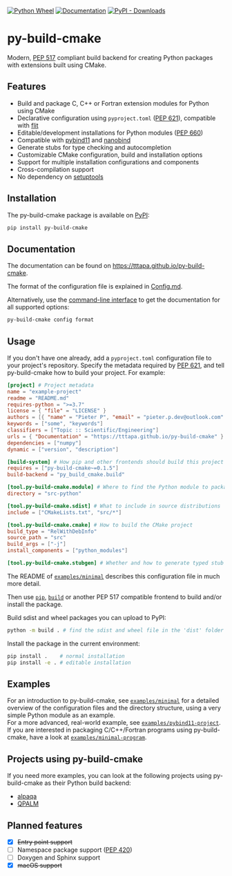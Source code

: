 [![Python Wheel](https://github.com/tttapa/py-build-cmake/actions/workflows/wheel.yml/badge.svg)](https://github.com/tttapa/py-build-cmake/actions/workflows/wheel.yml)
[![Documentation](https://img.shields.io/badge/Documentation-main-blue)](https://tttapa.github.io/py-build-cmake)
[![PyPI - Downloads](https://img.shields.io/pypi/dm/py-build-cmake?label=PyPI)](https://pypi.org/project/py-build-cmake)

# py-build-cmake

Modern, [PEP 517](https://www.python.org/dev/peps/pep-0517/) compliant build
backend for creating Python packages with extensions built using CMake.

## Features

 - Build and package C, C++ or Fortran extension modules for Python using CMake
 - Declarative configuration using `pyproject.toml` ([PEP 621](https://www.python.org/dev/peps/pep-0621/)), compatible with
   [flit](https://github.com/pypa/flit)
 - Editable/development installations for Python modules ([PEP 660](https://www.python.org/dev/peps/pep-0660/))
 - Compatible with [pybind11](https://github.com/pybind/pybind11) and [nanobind](https://github.com/wjakob/nanobind)
 - Generate stubs for type checking and autocompletion
 - Customizable CMake configuration, build and installation options
 - Support for multiple installation configurations and components
 - Cross-compilation support
 - No dependency on [setuptools](https://github.com/pypa/setuptools)

## Installation

The py-build-cmake package is available on
[PyPI](https://pypi.org/project/py-build-cmake/):

```sh
pip install py-build-cmake
```

## Documentation

The documentation can be found on <https://tttapa.github.io/py-build-cmake>.

The format of the configuration file is explained in 
[Config.md](https://tttapa.github.io/py-build-cmake/Config.html).

Alternatively, use the [command-line interface](https://tttapa.github.io/py-build-cmake/CLI.html)
to get the documentation for all supported options:
```sh
py-build-cmake config format
```

## Usage

If you don't have one already, add a `pyproject.toml` configuration file to your
project's repository. Specify the metadata required by [PEP 621](https://www.python.org/dev/peps/pep-0621/),
and tell py-build-cmake how to build your project. For example:

```toml
[project] # Project metadata
name = "example-project"
readme = "README.md"
requires-python = ">=3.7"
license = { "file" = "LICENSE" }
authors = [{ "name" = "Pieter P", "email" = "pieter.p.dev@outlook.com" }]
keywords = ["some", "keywords"]
classifiers = ["Topic :: Scientific/Engineering"]
urls = { "Documentation" = "https://tttapa.github.io/py-build-cmake" }
dependencies = ["numpy"]
dynamic = ["version", "description"]

[build-system] # How pip and other frontends should build this project
requires = ["py-build-cmake~=0.1.5"]
build-backend = "py_build_cmake.build"

[tool.py-build-cmake.module] # Where to find the Python module to package
directory = "src-python"

[tool.py-build-cmake.sdist] # What to include in source distributions
include = ["CMakeLists.txt", "src/*"]

[tool.py-build-cmake.cmake] # How to build the CMake project
build_type = "RelWithDebInfo"
source_path = "src"
build_args = ["-j"]
install_components = ["python_modules"]

[tool.py-build-cmake.stubgen] # Whether and how to generate typed stub files
```
The README of [`examples/minimal`](https://github.com/tttapa/py-build-cmake/tree/main/examples/minimal)
describes this configuration file in much more detail.

Then use [`pip`](https://github.com/pypa/pip), [`build`](https://github.com/pypa/build)
or another PEP 517 compatible frontend to build and/or install the package.

Build sdist and wheel packages you can upload to PyPI:
```sh
python -m build . # find the sdist and wheel file in the 'dist' folder
```

Install the package in the current environment:
```sh
pip install .    # normal installation
pip install -e . # editable installation
```

## Examples

For an introduction to py-build-cmake, see [`examples/minimal`](https://github.com/tttapa/py-build-cmake/tree/main/examples/minimal)
for a detailed overview of the configuration files and the directory structure,
using a very simple Python module as an example.  
For a more advanced, real-world example, see [`examples/pybind11-project`](https://github.com/tttapa/py-build-cmake/tree/main/examples/pybind11-project).  
If you are interested in packaging C/C++/Fortran programs using py-build-cmake,
have a look at [`examples/minimal-program`](https://github.com/tttapa/py-build-cmake/tree/main/examples/minimal-program).

## Projects using py-build-cmake

If you need more examples, you can look at the following projects using
py-build-cmake as their Python build backend:

- [alpaqa](https://github.com/kul-optec/alpaqa/tree/develop)
- [QPALM](https://github.com/kul-optec/QPALM)

## Planned features

 - [x] ~~Entry point support~~
 - [ ] Namespace package support ([PEP 420](https://www.python.org/dev/peps/pep-0420/))
 - [ ] Doxygen and Sphinx support
 - [x] ~~macOS support~~
